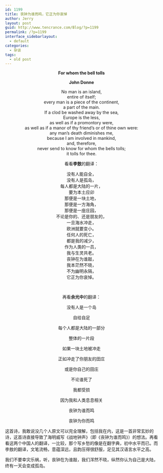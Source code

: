 ```yaml
---
id: 1199
title: 丧钟为谁而鸣，它正为你哀悼
author: Jerry
layout: post
guid: http://www.tencrance.com/Blog/?p=1199
permalink: /?p=1199
interface_sidebarlayout:
  - default
categories:
  - 杂谈
tags:
  - old post
---
```

<p align="center">
  <strong>For whom the bell tolls</strong>
</p>

<p align="center">
  <strong>John Donne<br /> </strong>
</p>

<p align="center">
  No man is an island,<br /> entire of itself;<br /> every man is a piece of the continent,<br /> a part of the main.<br /> If a clod be washed away by the sea,<br /> Europe is the less,<br /> as well as if a promontory were,<br /> as well as if a manor of thy friend’s or of thine own were:<br /> any man’s death diminishes me,<br /> because I am involved in mankind,<br /> and, therefore,<br /> never send to know for whom the bells tolls;<br /> it tolls for thee.
</p>

<p align="center">
  看看<strong>李敖</strong>的翻译：
</p>

<p align="center">
  没有人能自全，<br /> 没有人是孤岛，<br /> 每人都是大陆的一片，<br /> 要为本土应卯<br /> 那便是一块土地，<br /> 那便是一方海角，<br /> 那便是一座庄园，<br /> 不论是你的、还是朋友的，<br /> 一旦海水冲走，<br /> 欧洲就要变小。<br /> 任何人的死亡，<br /> 都是我的减少，<br /> 作为人类的一员，<br /> 我与生灵共老。<br /> 丧钟在为谁敲，<br /> 我本茫然不晓，<br /> 不为幽明永隔，<br /> 它正为你哀悼。
</p>

<p align="center">
   <wbr />
</p>

<p align="center">
  再看<strong>余光中</strong>的翻译：
</p>

<p align="center">
  没有人是一个岛
</p>

<p align="center">
  自给自足
</p>

<p align="center">
  每个人都是大陆的一部分
</p>

<p align="center">
  整体的一片段
</p>

<p align="center">
  如果一块土地被冲走
</p>

<p align="center">
  正如冲走了你朋友的田庄
</p>

<p align="center">
  或是你自己的田庄
</p>

<p align="center">
  不论谁死了
</p>

<p align="center">
  我都受损
</p>

<p align="center">
  因为我和人类息息相关
</p>

<p align="center">
  丧钟为谁而鸣
</p>

<p align="center">
  丧钟为你而鸣
</p>

<p align="left">
  这首诗，我敢说没几个人原文可以完全理解，包括我在内，这是一首非常玄妙的诗，这首诗直接导致了海明威写《战地钟声》（即《丧钟为谁而鸣》）的想法。再看看这两个中国人的翻译，一比较，那个写乡愁的像是在翻字典，初中水平而已。而李敖的翻译，文笔流畅，意蕴深远，且韵压得很舒服，足见其汉语言水平之高。
</p>

<p align="left">
  我们不要幸灾乐祸，听，丧钟在为谁敲，我们浑然不晓，纵然你认为自己是大陆，终有一天会变成孤岛。
</p>